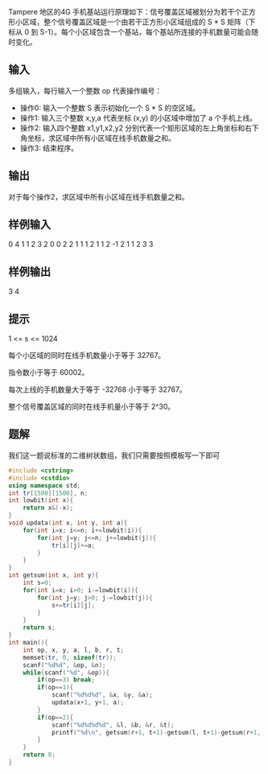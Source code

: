 Tampere 地区的4G 手机基站运行原理如下：信号覆盖区域被划分为若干个正方形小区域，整个信号覆盖区域是一个由若干正方形小区域组成的 S * S 矩阵（下标从 0 到 S-1）。每个小区域包含一个基站，每个基站所连接的手机数量可能会随时变化。

## 输入

多组输入，每行输入一个整数 op 代表操作编号：

- 操作0: 输入一个整数 S 表示初始化一个 S * S 的空区域。
- 操作1: 输入三个整数 x,y,a 代表坐标 (x,y) 的小区域中增加了 a 个手机上线。
- 操作2: 输入四个整数 x1,y1,x2,y2 分别代表一个矩形区域的左上角坐标和右下角坐标，求区域中所有小区域在线手机数量之和。
- 操作3: 结束程序。

## 输出

对于每个操作2，求区域中所有小区域在线手机数量之和。

## 样例输入

0 4
1 1 2 3
2 0 0 2 2 
1 1 1 2
1 1 2 -1
2 1 1 2 3 
3

## 样例输出

3
4

## 提示

1 <= s <= 1024

每个小区域的同时在线手机数量小于等于 32767。

指令数小于等于 60002。

每次上线的手机数量大于等于 -32768 小于等于 32767。

整个信号覆盖区域的同时在线手机量小于等于 2^30。

## 题解
我们这一题说标准的二维树状数组，我们只需要按照模板写一下即可
```cpp
#include <cstring>
#include <cstdio>
using namespace std;
int tr[1500][1500], n;
int lowbit(int x){
	return x&(-x);
}
void updata(int x, int y, int a){
	for(int i=x; i<=n; i+=lowbit(i)){
		for(int j=y; j<=n; j+=lowbit(j)){
			tr[i][j]+=a;
		}
	}
}
int getsum(int x, int y){
	int s=0;
	for(int i=x; i>0; i-=lowbit(i)){
		for(int j=y; j>0; j-=lowbit(j)){
			s+=tr[i][j];
		}
	}
	return s;
}
int main(){
	int op, x, y, a, l, b, r, t;
	memset(tr, 0, sizeof(tr));
	scanf("%d%d", &op, &n);
	while(scanf("%d", &op)){
		if(op==3) break;
		if(op==1){
			scanf("%d%d%d", &x, &y, &a);
			updata(x+1, y+1, a);
		}
		if(op==2){
			scanf("%d%d%d%d", &l, &b, &r, &t);
			printf("%d\n", getsum(r+1, t+1)-getsum(l, t+1)-getsum(r+1, b)+getsum(l, b));
		}
	}
	return 0;
}
```
